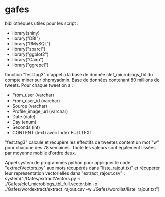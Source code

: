 # gafes
bibliothèques utiles pour les script :
- library(shiny)
- library("DBI")
- library("RMySQL")
- library("sparcl")
- library("ggplot2")
- library("Cairo")
- library("ggrepel")

fonction "fest.tag3" d'appel a la base de donnée clef_microblogs_tbl du compte miner sur phpmyadmin.
Base de données contenant 80 millions de tweets. Pour chaque tweet on a :
  - From_user (varchar)
  - From_user_id (varchar)
  - Source (varchar)
  - Profile_image_url (varchar)
  - Date (date)
  - Day (enum)
  - Seconds (int)
  - CONTENT (text) avec Index FULLTEXT

"fest.tag3" calcule et récupère les effectifs de tweetes content un mot "w" pour chacune des 78 semaines. Toute les valeurs sont également
lissées par moyenne mobile d'ordre deux.


Appel system de programmes python pour appliquer le code "extractVectors.py" aux mots récupérés dans "liste_rajout.txt" et récupérer leur représentation vectorielles dans "extract_rajout.csv" : 
system("./Gafes/extractVectors.py -i ./Gafes/clef_microblogs_tbl_full.vector.bin -o ./Gafes/wordextract/extract_rajout.csv -w ./Gafes/wordlist/liste_rajout.txt")

